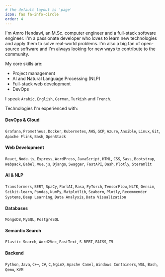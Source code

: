 ```yaml
---
# the default layout is 'page'
icon: fas fa-info-circle
order: 4
---
```


I'm Amro Hendawi, an M.Sc. computer engineer and a full-stack software engineer. I'm a passionate developer who loves to learn new technologies and apply them to solve real-world problems. I'm also a big fan of open-source software and I'm always looking for new ways to contribute to the community.

My core skills are:

- Project management
- AI and Natural Language Processing (NLP)
- Full-stack web development
- DevOps

I speak `Arabic`, `English`, `German`, `Turkish` and `French`.

Technologies I'm experienced with:

#### DevOps & Cloud

`Grafana`, `Prometheus`, `Docker`, `Kubernetes`, `AWS`, `GCP`, `Azure`, `Ansible`, `Linux`, `Git`, `Apache Flink`, `Bash`, `OpenStack`


#### Web Development

`React`, `Node.js`, `Express`, `WordPress`, `JavaScript`, `HTML`, `CSS`, `Sass`, `Bootstrap`, `Webpack`, `Babel`, `Vue.js`, `Django`, `Swagger`, `FastAPI`, `Dash`, `Plotly`, `Steramlit`

#### AI & NLP

`Transformers`, `BERT`, `SpaCy`, `ParlAI`, `Rasa`, `PyTorch`, `TensorFlow`, `NLTK`, `Gensim`, `Scikit-learn`, `Pandas`, `NumPy`, `Matplotlib`, `Seaborn`, `Plotly`, `Recommender Systems`, `Deep Learning`, `Data Analysis`, `Data Visualization`

#### Databases

`MongoDB`, `MySQL`, `PostgreSQL`

#### Semantic Search

`Elastic Search`, `Word2Vec`, `FastText`, `S-BERT`, `FAISS`, `T5`

#### Backend

`Python`, `Java`, `C++`, `C#`, `C`, `NginX`, `Apache Camel`, `Windows Containers`, `WSL`, `Bash`, `Qemu`, `KVM`
